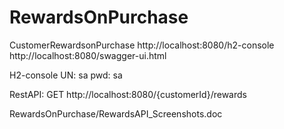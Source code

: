 # RewardsOnPurchase
CustomerRewardsonPurchase
http://localhost:8080/h2-console
http://localhost:8080/swagger-ui.html

H2-console UN: sa  pwd: sa

RestAPI: GET  http://localhost:8080/{customerId}/rewards

RewardsOnPurchase/RewardsAPI_Screenshots.doc